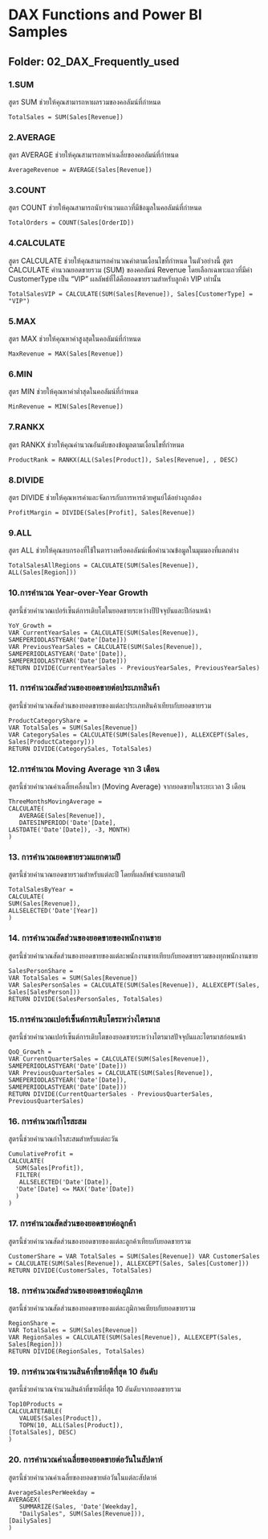 # DAX Functions and Power BI Samples

## Folder: 02_DAX_Frequently_used

### 1.SUM
สูตร SUM ช่วยให้คุณสามารถหาผลรวมของคอลัมน์ที่กำหนด
```
TotalSales = SUM(Sales[Revenue])
```
### 2.AVERAGE
สูตร AVERAGE ช่วยให้คุณสามารถหาค่าเฉลี่ยของคอลัมน์ที่กำหนด
```
AverageRevenue = AVERAGE(Sales[Revenue])
```
### 3.COUNT
สูตร COUNT ช่วยให้คุณสามารถนับจำนวนแถวที่มีข้อมูลในคอลัมน์ที่กำหนด
```
TotalOrders = COUNT(Sales[OrderID])
```
### 4.CALCULATE
สูตร CALCULATE ช่วยให้คุณสามารถคำนวณค่าตามเงื่อนไขที่กำหนด 
ในตัวอย่างนี้ สูตร CALCULATE คำนวณยอดขายรวม (SUM) ของคอลัมน์ Revenue โดยเลือกเฉพาะแถวที่มีค่า CustomerType เป็น “VIP” ผลลัพธ์ที่ได้คือยอดขายรวมสำหรับลูกค้า VIP เท่านั้น
```
TotalSalesVIP = CALCULATE(SUM(Sales[Revenue]), Sales[CustomerType] = "VIP")
```
### 5.MAX
สูตร MAX ช่วยให้คุณหาค่าสูงสุดในคอลัมน์ที่กำหนด
```
MaxRevenue = MAX(Sales[Revenue])
```
### 6.MIN
สูตร MIN ช่วยให้คุณหาค่าต่ำสุดในคอลัมน์ที่กำหนด
```
MinRevenue = MIN(Sales[Revenue])
```
### 7.RANKX
สูตร RANKX ช่วยให้คุณคำนวณอันดับของข้อมูลตามเงื่อนไขที่กำหนด
```
ProductRank = RANKX(ALL(Sales[Product]), Sales[Revenue], , DESC)
```
### 8.DIVIDE
สูตร DIVIDE ช่วยให้คุณหารค่าและจัดการกับการหารด้วยศูนย์ได้อย่างถูกต้อง
```
ProfitMargin = DIVIDE(Sales[Profit], Sales[Revenue])
```
### 9.ALL
สูตร ALL ช่วยให้คุณลบกรองที่ใช้ในตารางหรือคอลัมน์เพื่อคำนวณข้อมูลในมุมมองที่แตกต่าง
```
TotalSalesAllRegions = CALCULATE(SUM(Sales[Revenue]), ALL(Sales[Region]))
```
### 10.การคำนวณ Year-over-Year Growth
สูตรนี้ช่วยคำนวณเปอร์เซ็นต์การเติบโตในยอดขายระหว่างปีปัจจุบันและปีก่อนหน้า
```
YoY_Growth =
VAR CurrentYearSales = CALCULATE(SUM(Sales[Revenue]), SAMEPERIODLASTYEAR('Date'[Date]))
VAR PreviousYearSales = CALCULATE(SUM(Sales[Revenue]), SAMEPERIODLASTYEAR('Date'[Date]),
SAMEPERIODLASTYEAR('Date'[Date]))
RETURN DIVIDE(CurrentYearSales - PreviousYearSales, PreviousYearSales)
```
### 11. การคำนวณสัดส่วนของยอดขายต่อประเภทสินค้า
สูตรนี้ช่วยคำนวณสัดส่วนของยอดขายของแต่ละประเภทสินค้าเทียบกับยอดขายรวม
```
ProductCategoryShare =
VAR TotalSales = SUM(Sales[Revenue])
VAR CategorySales = CALCULATE(SUM(Sales[Revenue]), ALLEXCEPT(Sales, Sales[ProductCategory]))
RETURN DIVIDE(CategorySales, TotalSales)
```
### 12.การคำนวณ Moving Average จาก 3 เดือน
สูตรนี้ช่วยคำนวณค่าเฉลี่ยเคลื่อนไหว (Moving Average) จากยอดขายในระยะเวลา 3 เดือน
```
ThreeMonthsMovingAverage =
CALCULATE(
   AVERAGE(Sales[Revenue]),
   DATESINPERIOD('Date'[Date],
LASTDATE('Date'[Date]), -3, MONTH)
)
```
### 13. การคำนวณยอดขายรวมแยกตามปี
สูตรนี้ช่วยคำนวณยอดขายรวมสำหรับแต่ละปี โดยที่ผลลัพธ์จะแยกตามปี
```
TotalSalesByYear =
CALCULATE(
SUM(Sales[Revenue]),
ALLSELECTED('Date'[Year])
)
```
### 14. การคำนวณสัดส่วนของยอดขายของพนักงานขาย
สูตรนี้ช่วยคำนวณสัดส่วนของยอดขายของแต่ละพนักงานขายเทียบกับยอดขายรวมของทุกพนักงานขาย
```
SalesPersonShare =
VAR TotalSales = SUM(Sales[Revenue])
VAR SalesPersonSales = CALCULATE(SUM(Sales[Revenue]), ALLEXCEPT(Sales, Sales[SalesPerson]))
RETURN DIVIDE(SalesPersonSales, TotalSales)
```
### 15.การคำนวณเปอร์เซ็นต์การเติบโตระหว่างไตรมาส
สูตรนี้ช่วยคำนวณเปอร์เซ็นต์การเติบโตของยอดขายระหว่างไตรมาสปัจจุบันและไตรมาสก่อนหน้า
```
QoQ_Growth =
VAR CurrentQuarterSales = CALCULATE(SUM(Sales[Revenue]), SAMEPERIODLASTYEAR('Date'[Date]))
VAR PreviousQuarterSales = CALCULATE(SUM(Sales[Revenue]), SAMEPERIODLASTYEAR('Date'[Date]),
SAMEPERIODLASTYEAR('Date'[Date]))
RETURN DIVIDE(CurrentQuarterSales - PreviousQuarterSales, PreviousQuarterSales)
```
### 16. การคำนวณกำไรสะสม
สูตรนี้ช่วยคำนวณกำไรสะสมสำหรับแต่ละวัน
```
CumulativeProfit =
CALCULATE(
  SUM(Sales[Profit]),
  FILTER(
   ALLSELECTED('Date'[Date]),
  'Date'[Date] <= MAX('Date'[Date])
  )
)
```
### 17. การคำนวณสัดส่วนของยอดขายต่อลูกค้า
สูตรนี้ช่วยคำนวณสัดส่วนของยอดขายของแต่ละลูกค้าเทียบกับยอดขายรวม
```
CustomerShare = VAR TotalSales = SUM(Sales[Revenue]) VAR CustomerSales = CALCULATE(SUM(Sales[Revenue]), ALLEXCEPT(Sales, Sales[Customer])) RETURN DIVIDE(CustomerSales, TotalSales)
```
### 18. การคำนวณสัดส่วนของยอดขายต่อภูมิภาค
สูตรนี้ช่วยคำนวณสัดส่วนของยอดขายของแต่ละภูมิภาคเทียบกับยอดขายรวม
```
RegionShare =
VAR TotalSales = SUM(Sales[Revenue])
VAR RegionSales = CALCULATE(SUM(Sales[Revenue]), ALLEXCEPT(Sales, Sales[Region]))
RETURN DIVIDE(RegionSales, TotalSales)
```
### 19. การคำนวณจำนวนสินค้าที่ขายดีที่สุด 10 อันดับ
สูตรนี้ช่วยคำนวณจำนวนสินค้าที่ขายดีที่สุด 10 อันดับจากยอดขายรวม
```
Top10Products =
CALCULATETABLE(
   VALUES(Sales[Product]),
   TOPN(10, ALL(Sales[Product]),
[TotalSales], DESC)
)
```
### 20. การคำนวณค่าเฉลี่ยของยอดขายต่อวันในสัปดาห์
สูตรนี้ช่วยคำนวณค่าเฉลี่ยของยอดขายต่อวันในแต่ละสัปดาห์
```
AverageSalesPerWeekday =
AVERAGEX(
   SUMMARIZE(Sales, 'Date'[Weekday],
   "DailySales", SUM(Sales[Revenue])),
[DailySales]
)
```